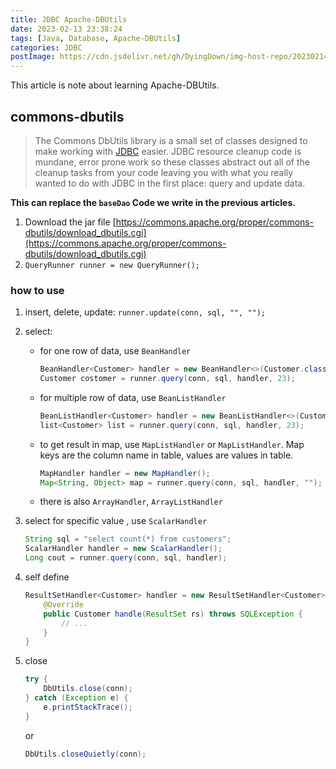 ```yaml
---
title: JDBC Apache-DBUtils
date: 2023-02-13 23:38:24
tags: [Java, Database, Apache-DBUtils]
categories: JDBC
postImage: https://cdn.jsdelivr.net/gh/DyingDown/img-host-repo/202302140117758.jpg
---
```


This article is note about learning Apache-DBUtils.

<!--more-->

## commons-dbutils

> The Commons DbUtils library is a small set of classes designed to make working with [JDBC](http://java.sun.com/products/jdbc/) easier. JDBC resource cleanup code is mundane, error prone work so these classes abstract out all of the cleanup tasks from your code leaving you with what you really wanted to do with JDBC in the first place: query and update data.

**This can replace the `baseDao` Code we write in the previous articles.**

1. Download the jar file [https://commons.apache.org/proper/commons-dbutils/download_dbutils.cgi](https://commons.apache.org/proper/commons-dbutils/download_dbutils.cgi)
2. `QueryRunner runner = new QueryRunner();`

### how to use

1. insert, delete, update: `runner.update(conn, sql, "", "");`

2. select: 

   - for one row of data, use `BeanHandler`

      ```java
     BeanHandler<Customer> handler = new BeanHandler<>(Customer.class);
     Customer costomer = runner.query(conn, sql, handler, 23);
     ```

   - for multiple row of data, use `BeanListHandler`

      ```java
      BeanListHandler<Customer> handler = new BeanListHandler<>(Customer.class);
      list<Customer> list = runner.query(conn, sql, handler, 23);
      ```
      
   - to get result in map, use `MapListHandler` or `MapListHandler`. Map keys are the column name in table, values are values in table.

      ```java
      MapHandler handler = new MapHandler();
      Map<String, Object> map = runner.query(conn, sql, handler, "");
      ```

   - there is also `ArrayHandler`, `ArrayListHandler`

3. select for specific value , use `ScalarHandler`

    ```java
   String sql = "select count(*) from customers";
   ScalarHandler handler = new ScalarHandler();
   Long cout = runner.query(conn, sql, handler);
    ```

4. self define

   ```java
   ResultSetHandler<Customer> handler = new ResultSetHandler<Customer>() {
       @Override
       public Customer handle(ResultSet rs) throws SQLException {
           // ...
       }
   }
   ```

5. close

   ```java
   try {
       DbUtils.close(conn);
   } catch (Exception e) {
       e.printStackTrace();
   }
   ```

   or

   ```java
   DbUtils.closeQuietly(conn);
   ```

   